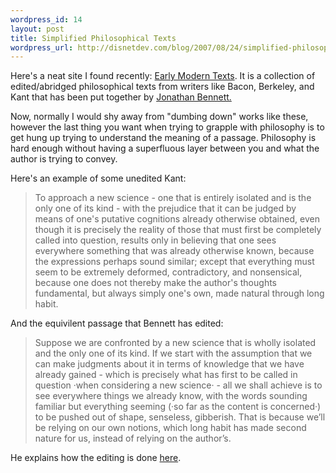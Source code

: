 ```yaml
--- 
wordpress_id: 14
layout: post
title: Simplified Philosophical Texts
wordpress_url: http://disnetdev.com/blog/2007/08/24/simplified-philosophical-texts/
---
```

Here's a neat site I found recently: <a href="http://www.earlymoderntexts.com/">Early Modern Texts</a>. It is a collection of edited/abridged philosophical texts from writers like Bacon, Berkeley, and Kant that has been put together by <a href="http://www.earlymoderntexts.com/f_jfb.html">Jonathan Bennett.</a>

Now, normally I would shy away from "dumbing down" works like these, however the last thing you want when trying to grapple with philosophy is to get hung up trying to understand the meaning of a passage. Philosophy is hard enough without having a superfluous layer between you and what the author is trying to convey.

Here's an example of some unedited Kant:
<blockquote>To approach a new science - one that is entirely isolated and is the only one of its kind - with the prejudice that it can be judged by means of one's putative cognitions already otherwise obtained, even though it is precisely the reality of those that must first be completely called into question, results only in believing that one sees everywhere something that was already otherwise known, because the expressions perhaps sound similar; except that everything must seem to be extremely deformed, contradictory, and nonsensical, because one does not thereby make the author's thoughts fundamental, but always simply one's own, made natural through long habit.</blockquote>
And the equivilent passage that Bennett has edited:
<blockquote>Suppose we are confronted by a new science that is wholly isolated and the only one of its kind. If we start with the assumption that we can make judgments about it in terms of knowledge that we have already gained - which is precisely what has first to be called in question ·when considering a new science· - all we shall achieve is to see everywhere things we already know, with the words sounding familiar but everything seeming (·so far as the content is concerned·) to be pushed out of shape, senseless, gibberish. That is because we’ll be relying on our own notions, which long habit has made second nature for us, instead of relying on the author’s.</blockquote>
He explains how the editing is done <a href="http://www.earlymoderntexts.com/f_how.html">here</a>.
